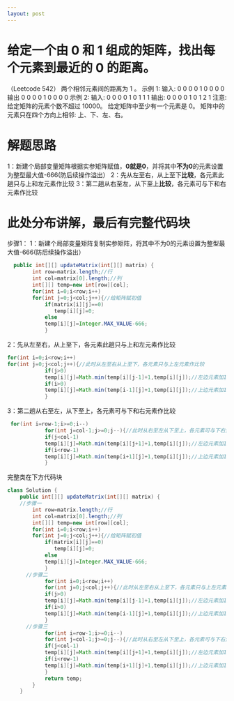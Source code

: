 ```yaml
---
layout: post
---
```

# 给定一个由 0 和 1 组成的矩阵，找出每个元素到最近的 0 的距离。
（Leetcode 542）
两个相邻元素间的距离为 1 。
示例 1:
输入:
0 0 0
0 1 0
0 0 0
输出
0 0 0
0 1 0
0 0 0
示例 2:
输入:
0 0 0
0 1 0
1 1 1
输出:
0 0 0
0 1 0
1 2 1
注意:
    给定矩阵的元素个数不超过 10000。
    给定矩阵中至少有一个元素是 0。
    矩阵中的元素只在四个方向上相邻: 上、下、左、右。
# 解题思路
 1：新建个局部变量矩阵根据实参矩阵赋值，**0就是0**，并将其中**不为0**的元素设置为整型最大值-666(防后续操作溢出）
 2：先从左至右，从上至下**比较**，各元素此趟只与上和左元素作比较
3：第二趟从右至左，从下至上**比较**，各元素可与下和右元素作比较
# 此处分布讲解，最后有完整代码块
步骤1：
 1：新建个局部变量矩阵复制实参矩阵，将其中不为0的元素设置为整型最大值-666(防后续操作溢出）
```java
  public int[][] updateMatrix(int[][] matrix) {
        int row=matrix.length;//行
        int col=matrix[0].length;//列
        int[][] temp=new int[row][col];
        for(int i=0;i<row;i++)
        for(int j=0;j<col;j++){//给矩阵赋初值
            if(matrix[i][j]==0)
               temp[i][j]=0;
            else
            temp[i][j]=Integer.MAX_VALUE-666;
            }
```

2：先从左至右，从上至下，各元素此趟只与上和左元素作比较

```java
for(int i=0;i<row;i++)
for(int j=0;j<col;j++){//此时从左至右从上至下，各元素只与上左元素作比较
            if(j>0)
            temp[i][j]=Math.min(temp[i][j-1]+1,temp[i][j]);//左边元素加1若小则取之
            if(i>0)
            temp[i][j]=Math.min(temp[i-1][j]+1,temp[i][j]);//上边元素加1若小则取之    
            }
```

3：第二趟从右至左，从下至上，各元素可与下和右元素作比较

```java
 for(int i=row-1;i>=0;i--)
            for(int j=col-1;j>=0;j--){//此时从右至左从下至上，各元素可与下右元素作比较
            if(j<col-1)
            temp[i][j]=Math.min(temp[i][j+1]+1,temp[i][j]);//左边元素加1若小则取之
            if(i<row-1)
            temp[i][j]=Math.min(temp[i+1][j]+1,temp[i][j]);//上边元素加1若小则取之    
            }
```
完整类在下方代码块
```java
class Solution {
    public int[][] updateMatrix(int[][] matrix) {
    //步骤一
        int row=matrix.length;//行
        int col=matrix[0].length;//列
        int[][] temp=new int[row][col];
        for(int i=0;i<row;i++)
        for(int j=0;j<col;j++){//给矩阵赋初值
            if(matrix[i][j]==0)
               temp[i][j]=0;
            else
            temp[i][j]=Integer.MAX_VALUE-666;
            }
      //步骤二
            for(int i=0;i<row;i++)
            for(int j=0;j<col;j++){//此时从左至右从上至下，各元素只与上左元素作比较
            if(j>0)
            temp[i][j]=Math.min(temp[i][j-1]+1,temp[i][j]);//左边元素加1若小则取之
            if(i>0)
            temp[i][j]=Math.min(temp[i-1][j]+1,temp[i][j]);//上边元素加1若小则取之    
            }
      //步骤三
            for(int i=row-1;i>=0;i--)
            for(int j=col-1;j>=0;j--){//此时从右至左从下至上，各元素可与下右元素作比较
            if(j<col-1)
            temp[i][j]=Math.min(temp[i][j+1]+1,temp[i][j]);//左边元素加1若小则取之
            if(i<row-1)
            temp[i][j]=Math.min(temp[i+1][j]+1,temp[i][j]);//上边元素加1若小则取之    
            }
            return temp;
        }
    }
```
